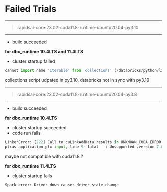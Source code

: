 # Failed Trials

----
>rapidsai-core:23.02-cuda11.8-runtime-ubuntu20.04-py3.10
----
- build succeeded

**for dbx_runtime 10.4LTS and 11.4LTS**
- cluster startup failed

```python
cannot import name 'Iterable' from 'collections' (/databricks/python/lib/python3.10/collections/init.py)
```
collections script udpated in py3.10, databricks not in sync with py3.10

----
>rapidsai-core:23.02-cuda11.8-runtime-ubuntu20.04-py3.8
----
- build succeeded

**for dbx_runtime 10.4LTS**
- cluster startup succeeded
- code run fails

```python
LinkerError: [222] Call to cuLinkAddData results in UNKNOWN_CUDA_ERROR
ptxas application ptx input, line 9; fatal   : Unsupported .version 7.8; current version is '7.4'
```
maybe not compatible with cuda11.8 ?


**for dbx_runtime 11.4LTS**
- cluster startup fails

```
Spark error: Driver down cause: driver state change
```

